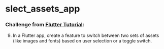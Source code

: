 # slect_assets_app

### Challenge from [Flutter Tutorial](https://flutter-tutorial.net/working-with-assets/questions-for-practice-3/):
9. In a Flutter app, create a feature to switch between two sets of assets (like images and fonts) based on user selection or a toggle switch.
